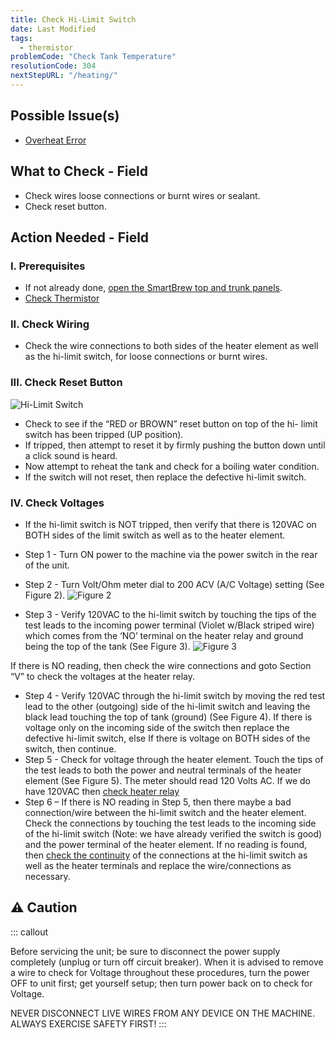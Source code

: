 ```yaml
---
title: Check Hi-Limit Switch
date: Last Modified 
tags:
  - thermistor
problemCode: "Check Tank Temperature"
resolutionCode: 304
nextStepURL: "/heating/"
---
```

## Possible Issue(s)

- [Overheat Error](/smartbrew/kb/overheat-error/)

## What to Check - Field

- Check wires loose connections or burnt wires or sealant.
- Check reset button.

## Action Needed - Field

### I. Prerequisites

- If not already done, [open the SmartBrew top and trunk panels](/smartbrew/kb/open-machine/).
- [Check Thermistor](/smartbrew/kb/check-thermistor/)

### II. Check Wiring

- Check the wire connections to both sides of the heater element as well as the hi-limit switch, for loose connections or burnt wires.

### III. Check Reset Button

![Hi-Limit Switch](/images/hi-limit-switch-angle.jpg)
- Check to see if the “RED or BROWN” reset button on top of the hi- limit switch has been tripped (UP position). 
- If tripped, then attempt to reset it by firmly pushing the button down until a click sound is heard. 
- Now attempt to reheat the tank and check for a boiling water condition. 
- If the switch will not reset, then replace the defective hi-limit switch.

### IV. Check Voltages

- If the hi-limit switch is NOT tripped, then verify that there is 120VAC on BOTH sides of the limit switch as well as to the heater element.

- Step 1 - Turn ON power to the machine via the power switch in the rear of the unit.
- Step 2 - Turn Volt/Ohm meter dial to 200 ACV (A/C Voltage) setting (See Figure 2).
![Figure 2](/images/volt-meter-200.jpg)

- Step 3 - Verify 120VAC to the hi-limit switch by touching the tips of the test leads to the incoming power terminal (Violet w/Black striped wire) which comes from the ‘NO’ terminal on the heater relay and ground being the top of the tank (See Figure 3). 
![Figure 3](/images/red-probe-hi-limit.jpg)

If there is NO reading, then check the wire connections and goto Section “V” to check the voltages at the heater relay.
- Step 4 - Verify 120VAC through the hi-limit switch by moving the red test lead to the other (outgoing) side of the hi-limit switch and leaving the black lead touching the top of tank (ground) (See Figure 4). If there is voltage only on the incoming side of the switch then replace the defective hi-limit switch, else If there is voltage on BOTH sides of the switch, then continue.
- Step 5 - Check for voltage through the heater element. Touch the tips of the test leads to both the power and neutral terminals of the heater element (See Figure 5). The meter should read 120 Volts AC. If we do have 120VAC then [check heater relay](/smartbrew/kb/check-heater-relay/)
- Step 6 – If there is NO reading in Step 5, then there maybe a bad connection/wire between the hi-limit switch and the heater element. Check the connections by touching the test leads to the incoming side of the hi-limit switch (Note: we have already verified the switch is good) and the power terminal of the heater element. If no reading is found, then [check the continuity](/smartbrew/kb/check-continuity-heater-wiring/) of the connections at the hi-limit switch as well as the heater terminals and replace the wire/connections as necessary.


## ⚠️ Caution

::: callout

Before servicing the unit; be sure to disconnect the power supply completely (unplug or turn off circuit breaker). When it is advised to remove a wire to check for Voltage throughout these procedures, turn the power OFF to unit first; get yourself setup; then turn power back on to check for Voltage.

NEVER DISCONNECT LIVE WIRES FROM ANY DEVICE ON THE MACHINE. ALWAYS EXERCISE SAFETY FIRST!
:::

